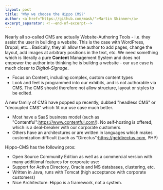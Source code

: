 ```yaml
---
layout: post
title: 'Why we choose the Hippo CMS?'
author: <a href="https://github.com/mask/">Martin Skinner</a>
excerpt_separator: <!--end-of-excerpt-->
---
```

Nearly all so-called CMS are actually Website-Authoring Tools - i.e. they assist the user in building a website. This is the case with WordPress, Drupal, etc... Basically, they all allow the author to add pages, change the layout, add images at arbitrary positions in the text, etc. We need something which is literally a pure **Content** Management System and does not empower the author into thinking he is buildng a website - our use case is much closer to _Digital-Signage_. 
<!--end-of-excerpt-->

* Focus on Content, including complex, custom content types
* Look and feel is programmed into our exhibits, and is not authorable via CMS.
  The CMS should therefore not allow structure, layout or styles to be edited.

A new family of CMS have popped up recently, dubbed "headless CMS" or "decoupled CMS" which fit our use case much better.

* Most have a SaaS business model (such as
  "Contentful":https://www.contentful.com/). No self-hosting is offered, which
  is a deal-breaker with our corporate customers.
* Others have an architectures or are written in languages which makes
  customization difficult (such as "Directus":https://getdirectus.com, PHP) 

Hippo-CMS has the following pros:

* Open Source Community Edition as well as a commercial version with many
  additional features for corporate use:
 * Support for Active Directory, Oracle and MS databases, clustering, etc.
* Written in Java, runs with Tomcat (high acceptance with corporate customers)
* Nice Architecture: Hippo is a framework, not a system.
